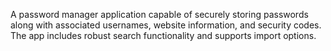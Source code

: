 A password manager application capable of securely storing passwords along with associated usernames, website information, and security codes. The app includes robust search functionality and supports import options.
